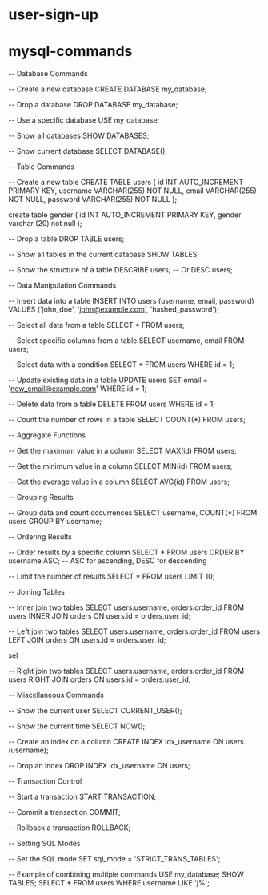 # user-sign-up

# mysql-commands
-- Database Commands

-- Create a new database
CREATE DATABASE my_database;

-- Drop a database
DROP DATABASE my_database;

-- Use a specific database
USE my_database;

-- Show all databases
SHOW DATABASES;

-- Show current database
SELECT DATABASE();

-- Table Commands

-- Create a new table
CREATE TABLE users (
    id INT AUTO_INCREMENT PRIMARY KEY,
    username VARCHAR(255) NOT NULL,
    email VARCHAR(255) NOT NULL,
    password VARCHAR(255) NOT NULL
);

create table  gender (
    id INT AUTO_INCREMENT PRIMARY KEY,
    gender varchar (20) not null
);

-- Drop a table
DROP TABLE users;

-- Show all tables in the current database
SHOW TABLES;

-- Show the structure of a table
DESCRIBE users;  -- Or DESC users;

-- Data Manipulation Commands

-- Insert data into a table
INSERT INTO users (username, email, password) VALUES ('john_doe', 'john@example.com', 'hashed_password');

-- Select all data from a table
SELECT * FROM users;

-- Select specific columns from a table
SELECT username, email FROM users;

-- Select data with a condition
SELECT * FROM users WHERE id = 1;

-- Update existing data in a table
UPDATE users SET email = 'new_email@example.com' WHERE id = 1;

-- Delete data from a table
DELETE FROM users WHERE id = 1;

-- Count the number of rows in a table
SELECT COUNT(*) FROM users;

-- Aggregate Functions

-- Get the maximum value in a column
SELECT MAX(id) FROM users;

-- Get the minimum value in a column
SELECT MIN(id) FROM users;

-- Get the average value in a column
SELECT AVG(id) FROM users;

-- Grouping Results

-- Group data and count occurrences
SELECT username, COUNT(*) FROM users GROUP BY username;

-- Ordering Results

-- Order results by a specific column
SELECT * FROM users ORDER BY username ASC;  -- ASC for ascending, DESC for descending

-- Limit the number of results
SELECT * FROM users LIMIT 10;

-- Joining Tables

-- Inner join two tables
SELECT users.username, orders.order_id 
FROM users 
INNER JOIN orders ON users.id = orders.user_id;

-- Left join two tables
SELECT users.username, orders.order_id 
FROM users 
LEFT JOIN orders ON users.id = orders.user_id;

sel

-- Right join two tables
SELECT users.username, orders.order_id 
FROM users 
RIGHT JOIN orders ON users.id = orders.user_id;

-- Miscellaneous Commands

-- Show the current user
SELECT CURRENT_USER();

-- Show the current time
SELECT NOW();

-- Create an index on a column
CREATE INDEX idx_username ON users (username);

-- Drop an index
DROP INDEX idx_username ON users;

-- Transaction Control

-- Start a transaction
START TRANSACTION;

-- Commit a transaction
COMMIT;

-- Rollback a transaction
ROLLBACK;

-- Setting SQL Modes

-- Set the SQL mode
SET sql_mode = 'STRICT_TRANS_TABLES';

-- Example of combining multiple commands
USE my_database;
SHOW TABLES;
SELECT * FROM users WHERE username LIKE 'j%';
